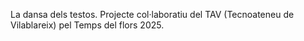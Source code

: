La dansa dels testos.
Projecte col·laboratiu del TAV (Tecnoateneu de Vilablareix) pel Temps del flors 2025.
